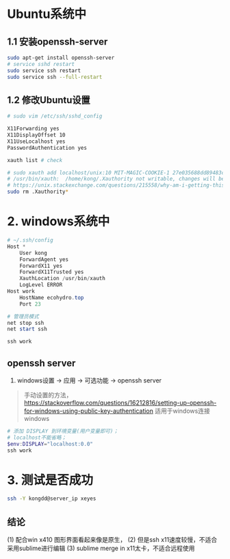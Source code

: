 # Ubuntu系统中

## 1.1 安装openssh-server
```bash
sudo apt-get install openssh-server
# service sshd restart
sudo service ssh restart
sudo service ssh --full-restart
```

## 1.2 修改Ubuntu设置
```bash
# sudo vim /etc/ssh/sshd_config

X11Forwarding yes
X11DisplayOffset 10
X11UseLocalhost yes
PasswordAuthentication yes

xauth list # check 

# sudo xauth add localhost/unix:10 MIT-MAGIC-COOKIE-1 27e035688dd89483c6fe48b2470172f5
# /usr/bin/xauth:  /home/kong/.Xauthority not writable, changes will be ignored
# https://unix.stackexchange.com/questions/215558/why-am-i-getting-this-message-from-xauth-timeout-in-locking-authority-file-ho
sudo rm .Xauthority*
```

# 2. windows系统中

```powershell
# ~/.ssh/config
Host *
    User kong
    ForwardAgent yes
    ForwardX11 yes
    ForwardX11Trusted yes
    XauthLocation /usr/bin/xauth
    LogLevel ERROR
Host work
    HostName ecohydro.top
    Port 23
```


```powershell
# 管理员模式
net stop ssh
net start ssh

ssh work
```

## openssh server

1. windows设置 -> 应用 -> 可选功能 -> openssh server

> 手动设置的方法，<https://stackoverflow.com/questions/16212816/setting-up-openssh-for-windows-using-public-key-authentication>
> 适用于windows连接windows

```powershell
# 添加 DISPLAY 到环境变量(用户变量即可)；
# localhost不能省略；
$env:DISPLAY="localhost:0.0"
ssh work
```

# 3. 测试是否成功
```bash
ssh -Y kongdd@server_ip xeyes
```

## 结论
(1) 配合win x410 图形界面看起来像是原生，
(2) 但是ssh x11速度较慢，不适合采用sublime进行编辑
(3) sublime merge in x11太卡，不适合远程使用
